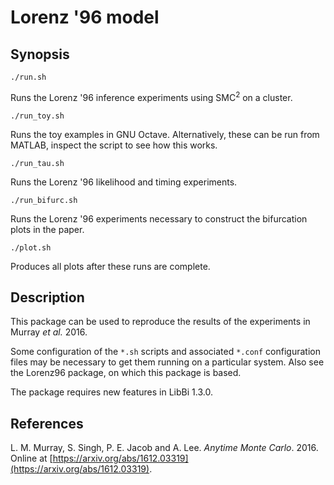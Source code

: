 Lorenz '96 model
================

Synopsis
--------

    ./run.sh
    
Runs the Lorenz '96 inference experiments using SMC$^2$ on a cluster.

    ./run_toy.sh

Runs the toy examples in GNU Octave. Alternatively, these can be run from MATLAB, inspect the script to see how this works.

    ./run_tau.sh
    
Runs the Lorenz '96 likelihood and timing experiments.

    ./run_bifurc.sh
    
Runs the Lorenz '96 experiments necessary to construct the bifurcation plots in the paper.

    ./plot.sh
    
Produces all plots after these runs are complete.


Description
-----------

This package can be used to reproduce the results of the experiments in Murray *et al.* 2016.

Some configuration of the `*.sh` scripts and associated `*.conf` configuration files may be necessary to get them running on a particular system. Also see the Lorenz96 package, on which this package is based.

The package requires new features in LibBi 1.3.0.


References
----------

L. M. Murray, S. Singh, P. E. Jacob and A. Lee. *Anytime Monte Carlo*. 2016. Online at [https://arxiv.org/abs/1612.03319](https://arxiv.org/abs/1612.03319).
